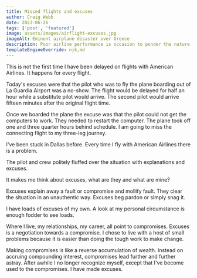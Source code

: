 ```yaml
---
title: Missed flights and excuses
author: Craig Webb
date: 2023-06-26
tags: ['post', 'featured']
image: assets/images/airflight-excuses.jpg
imageAlt: Eminent airplane disaster over Greece
description: Poor airline performance is occasion to ponder the nature of excuses and to look at a few of my own. 
templateEngineOverride: njk,md
---
```


This is not the first time I have been delayed on flights with American Airlines. It happens for every flight.

Today's excuses were that the pilot who was to fly the plane boarding out of La Guardia Airport was a no-show. The flight would be delayed for half an hour while a substitute pilot would arrive. The second pilot would arrive fifteen minutes after the original flight time.

Once we boarded the plane the excuse was that the pilot could not get the computers to work. They needed to restart the computer. The plane took off one and three quarter hours behind schedule. I am going to miss the connecting flight to my three-leg journey.

I've been stuck in Dallas before. Every time I fly with American Airlines there is a problem.

The pilot and crew politely fluffed over the situation with explanations and excuses.

It makes me think about excuses, what are they and what are mine?

Excuses explain away a fault or compromise and mollify fault. They clear the situation in an unauthentic way. Excuses beg pardon or simply snag it. 

I have loads of excuses of my own. A look at my personal circumstance is enough fodder to see loads.

Where I live, my relationships, my career, all point to compromises. Excuses is a negotiation towards a compromise. I chose to live with a host of small problems because it is easier than doing the tough work to make change.

Making compromises is like a reverse accumulation of wealth. Instead on accruing compounding interest, compromises lead further and further astray. After awhile I no longer recognize myself, except that I've become used to the compromises. I have made excuses.